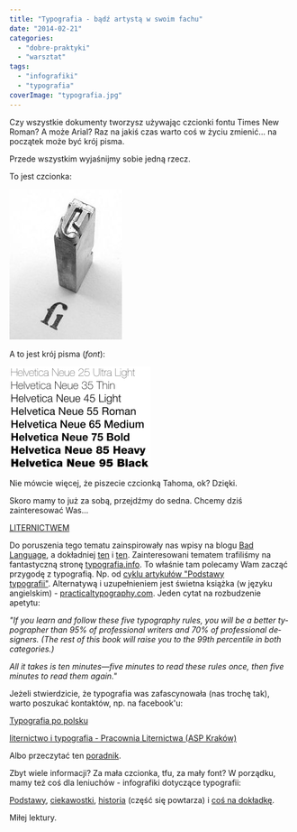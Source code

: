 ```yaml
---
title: "Typografia - bądź artystą w swoim fachu"
date: "2014-02-21"
categories:
  - "dobre-praktyki"
  - "warsztat"
tags:
  - "infografiki"
  - "typografia"
coverImage: "typografia.jpg"
---
```


Czy wszystkie dokumenty tworzysz używając czcionki fontu Times New Roman? A może
Arial? Raz na jakiś czas warto coś w życiu zmienić... na początek może być krój
pisma.

Przede wszystkim wyjaśnijmy sobie jedną rzecz.

To jest czcionka:

![Obrazek](images/200px-Garamond_type_fi-ligature_2.jpg)

A to jest krój pisma (_font_):

![Obrazek](images/250px-Helvetica_Neue_typeface_weights.svg.png)

Nie mówcie więcej, że piszecie czcionką Tahoma, ok? Dzięki.

Skoro mamy to już za sobą, przejdźmy do sedna. Chcemy dziś zainteresować Was...

[LITERNICTWEM](http://pl.wikipedia.org/wiki/Liternictwo)

Do poruszenia tego tematu zainspirowały nas wpisy na blogu
[Bad Language](http://www.badlanguage.net/), a dokładniej
[ten](http://www.badlanguage.net/typography?utm_source=rss&utm_medium=rss&utm_campaign=typography)
i
[ten](http://www.badlanguage.net/creating-and-identifying-fonts?utm_source=rss&utm_medium=rss&utm_campaign=creating-and-identifying-fonts).
Zainteresowani tematem trafiliśmy na fantastyczną stronę
[typografia.info](http://typografia.info/). To właśnie tam polecamy Wam zacząć
przygodę z typografią. Np. od
[cyklu artykułów "Podstawy typografii"](http://typografia.info/artykuly/18-podstawy-typografii). Alternatywą
i uzupełnieniem jest świetna książka (w języku angielskim)
- [practicaltypography.com](http://practicaltypography.com/). Jeden cytat na
rozbudzenie apetytu:

_"If you learn and fol­low these five ty­pog­ra­phy rules, you will be a bet­ter
ty­pog­ra­ph­er than 95% of pro­fes­sion­al writ­ers and 70% of pro­fes­sion­al
de­sign­ers. (The rest of this book will raise you to the 99th per­centile in
both categories.)_

_All it takes is ten min­utes—five min­utes to read these rules once, then five
min­utes to read them again."_

Jeżeli stwierdzicie, że typografia was zafascynowała (nas trochę tak), warto
poszukać kontaktów, np. na facebook'u:

[Typografia po polsku](https://www.facebook.com/typolish?fref=ts)

[liternictwo i typografia - Pracownia Liternictwa (ASP Kraków)](https://www.facebook.com/liternictwo?fref=ts)

Albo przeczytać ten [poradnik](http://www.kentype.pl/?menu=31&group=guide).

Zbyt wiele informacji? Za mała czcionka, tfu, za mały font? W porządku, mamy też
coś dla leniuchów - infografiki dotyczące typografii:

[Podstawy](http://designinstruct.com/roundups/10-infographics-that-will-teach-you-about-typography/),
[ciekawostki](http://blog.psprint.com/designing/10-cool-typography-infographics/),
[historia](http://neomam.com/industry/7-typography-infographics/) (część się
powtarza) i
[coś na dokładkę](http://www.pinterest.com/Akimoto7/infographic-typographic/).

Miłej lektury.
